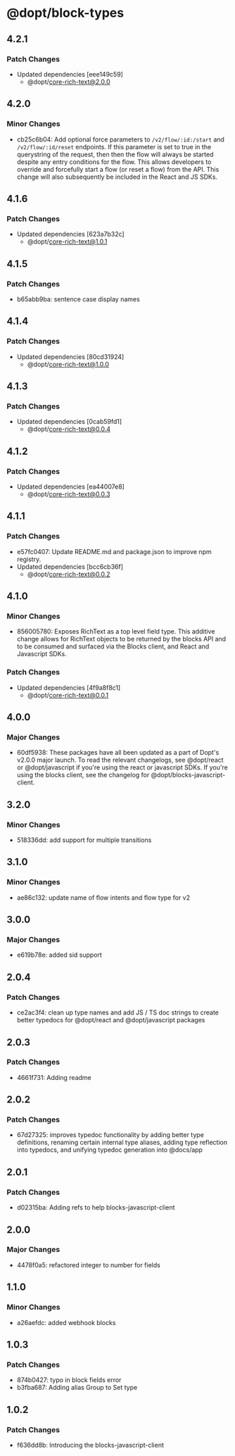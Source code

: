 # @dopt/block-types

## 4.2.1

### Patch Changes

- Updated dependencies [eee149c59]
  - @dopt/core-rich-text@2.0.0

## 4.2.0

### Minor Changes

- cb25c6b04: Add optional force parameters to `/v2/flow/:id:/start` and `/v2/flow/:id/reset` endpoints. If this parameter is set to true in the querystring of the request, then then the flow will always be started despite any entry conditions for the flow. This allows developers to override and forcefully start a flow (or reset a flow) from the API. This change will also subsequently be included in the React and JS SDKs.

## 4.1.6

### Patch Changes

- Updated dependencies [623a7b32c]
  - @dopt/core-rich-text@1.0.1

## 4.1.5

### Patch Changes

- b65abb9ba: sentence case display names

## 4.1.4

### Patch Changes

- Updated dependencies [80cd31924]
  - @dopt/core-rich-text@1.0.0

## 4.1.3

### Patch Changes

- Updated dependencies [0cab59fd1]
  - @dopt/core-rich-text@0.0.4

## 4.1.2

### Patch Changes

- Updated dependencies [ea44007e8]
  - @dopt/core-rich-text@0.0.3

## 4.1.1

### Patch Changes

- e57fc0407: Update README.md and package.json to improve npm registry.
- Updated dependencies [bcc6cb36f]
  - @dopt/core-rich-text@0.0.2

## 4.1.0

### Minor Changes

- 856005780: Exposes RichText as a top level field type. This additive change allows for RichText objects to be returned by the blocks API and to be consumed and surfaced via the Blocks client, and React and Javascript SDKs.

### Patch Changes

- Updated dependencies [4f9a8f8c1]
  - @dopt/core-rich-text@0.0.1

## 4.0.0

### Major Changes

- 60df5938: These packages have all been updated as a part of Dopt's v2.0.0 major launch. To read the relevant changelogs, see @dopt/react or @dopt/javascript if you're using the react or javascript SDKs. If you're using the blocks client, see the changelog for @dopt/blocks-javascript-client.

## 3.2.0

### Minor Changes

- 518336dd: add support for multiple transitions

## 3.1.0

### Minor Changes

- ae86c132: update name of flow intents and flow type for v2

## 3.0.0

### Major Changes

- e619b78e: added sid support

## 2.0.4

### Patch Changes

- ce2ac3f4: clean up type names and add JS / TS doc strings to create better typedocs for @dopt/react and @dopt/javascript packages

## 2.0.3

### Patch Changes

- 4661f731: Adding readme

## 2.0.2

### Patch Changes

- 67d27325: improves typedoc functionality by adding better type definitions, renaming certain internal type aliases, adding type reflection into typedocs, and unifying typedoc generation into @docs/app

## 2.0.1

### Patch Changes

- d02315ba: Adding refs to help blocks-javascript-client

## 2.0.0

### Major Changes

- 4478f0a5: refactored integer to number for fields

## 1.1.0

### Minor Changes

- a26aefdc: added webhook blocks

## 1.0.3

### Patch Changes

- 874b0427: typo in block fields error
- b3fba687: Adding alias Group to Set type

## 1.0.2

### Patch Changes

- f636dd8b: Introducing the blocks-javascript-client
